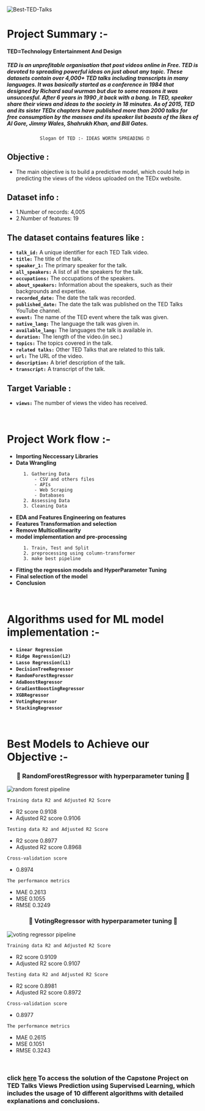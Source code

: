 
![Best-TED-Talks](https://user-images.githubusercontent.com/121340232/222876908-29b7f7fd-8e77-430c-8f05-19b1e112919b.jpg)



# **Project Summary :-**

 #### TED=Technology Entertainment And Design


##### TED is an unprofitable organisation that post videos online in Free. TED is devoted to spreading powerful ideas on just about any topic. These datasets contain over 4,000+ TED talks including transcripts in many languages. It was basically started as a conference in 1984 that designed by Richard saul wurman but due to some reasons it was unsuccesful. After 6 years in 1990 ,it back with a bang. In TED, speaker share their views and ideas to the society in 18 minutes. As of 2015, TED and its sister TEDx chapters have published more than 2000 talks for free consumption by the masses and its speaker list boasts of the likes of Al Gore, Jimmy Wales, Shahrukh Khan, and Bill Gates.



    
                Slogan Of TED :- IDEAS WORTH SPREADING ⏰



## **Objective :**
- The main objective is to build a predictive model, which could help in predicting the views of the videos uploaded on the TEDx website.

## **Dataset info :**

* 1.Number of records: 4,005
* 2.Number of features: 19

## **The dataset contains features like :**

* **`talk_id:`** A unique identifier for each TED Talk video.
* **`title:`** The title of the talk.
* **`speaker_1:`** The primary speaker for the talk.
* **`all_speakers:`** A list of all the speakers for the talk.
* **`occupations:`** The occupations of the speakers.
* **`about_speakers:`** Information about the speakers, such as their backgrounds and expertise.
* **`recorded_date:`** The date the talk was recorded.
* **`published_date:`** The date the talk was published on the TED Talks YouTube channel.
* **`event:`** The name of the TED event where the talk was given.
* **`native_lang:`** The language the talk was given in.
* **`available_lang:`** The languages the talk is available in.
* **`duration:`** The length of the video.(in sec.)
* **`topics:`** The topics covered in the talk.
* **`related talks:`** Other TED Talks that are related to this talk.
* **`url:`** The URL of the video.
* **`description:`** A brief description of the talk.
* **`transcript:`** A transcript of the talk.

## **Target Variable :**

* **`views:`** The number of views the video has received.
<br/>

# **Project Work flow :-**

- **Importing Neccessary Libraries**
- **Data Wrangling**

```
      1. Gathering Data 
          - CSV and others files 
          - APIs 
          - Web Scraping 
          - Databases 
      2. Assessing Data
      3. Cleaning Data 
```
- **EDA and Features Engineering on features**
- **Features Transformation and selection**
- **Remove Multicollinearity**
- **model implementation and pre-processing**

```
      1. Train, Test and Split
      2. preprocessing using column-transformer
      3. make best pipeline     
```
- **Fitting the regression models and HyperParameter Tuning**
- **Final selection of the model**
- **Conclusion**
<br/>


# **Algorithms used for ML model implementation :-**

* **`Linear Regression`**
* **`Ridge Regression(L2)`**
* **`Lasso Regression(L1)`**
* **`DecisionTreeRegressor`**
* **`RandomForestRegressor`**
* **`AdaBoostRegressor`**
* **`GradientBoostingRegressor`**
* **`XGBRegressor`**
* **`VotingRegressor`**
* **`StackingRegressor`**
<br/>


# **Best Models to Achieve our Objective :-**


<h3 align="center">🥇 RandomForestRegressor with hyperparameter tuning 🥇</h3>

![random forest pipeline](https://user-images.githubusercontent.com/121340232/222968115-997876e0-cc63-4127-9438-ab68873dfda4.png)

`Training data R2 and Adjusted R2 Score`
- R2 score 0.9108
- Adjusted R2 score 0.9106

`Testing data R2 and Adjusted R2 Score`
- R2 score 0.8977
- Adjusted R2 score 0.8968

`Cross-validation score`
- 0.8974

`The performance metrics`
- MAE 0.2613
- MSE 0.1055
- RMSE 0.3249


<h3 align="center">🥈 VotingRegressor with hyperparameter tuning 🥈</h3>

![voting regressor pipeline](https://user-images.githubusercontent.com/121340232/222968529-96114d90-388a-419e-a835-df3d4f2dcb61.png)

`Training data R2 and Adjusted R2 Score`
- R2 score 0.9109
- Adjusted R2 score 0.9107

`Testing data R2 and Adjusted R2 Score`
- R2 score 0.8981
- Adjusted R2 score 0.8972

`Cross-validation score`
- 0.8977

`The performance metrics`
- MAE 0.2615
- MSE 0.1051
- RMSE 0.3243
<br/>


### **click [here](https://github.com/Parag-Agrawalji/TED-Talk-Prediction-Supervised-Learning-/blob/master/TED_Talks_Views_Prediction_Supervised_learning_projec_t.ipynb) To access the solution of the Capstone Project on TED Talks Views Prediction using Supervised Learning, which includes the usage of 10 different algorithms with detailed explanations and conclusions.**
</br>

